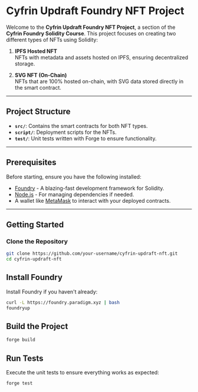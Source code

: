 # Cyfrin Updraft Foundry NFT Project

Welcome to the **Cyfrin Updraft Foundry NFT Project**, a section of the **Cyfrin Foundry Solidity Course**. This project focuses on creating two different types of NFTs using Solidity:

1. **IPFS Hosted NFT**  
   NFTs with metadata and assets hosted on IPFS, ensuring decentralized storage.

2. **SVG NFT (On-Chain)**  
   NFTs that are 100% hosted on-chain, with SVG data stored directly in the smart contract.

---

## Project Structure

- **`src/`**: Contains the smart contracts for both NFT types.
- **`script/`**: Deployment scripts for the NFTs.
- **`test/`**: Unit tests written with Forge to ensure functionality.

---

## Prerequisites

Before starting, ensure you have the following installed:

- [Foundry](https://getfoundry.sh/) - A blazing-fast development framework for Solidity.
- [Node.js](https://nodejs.org/) - For managing dependencies if needed.
- A wallet like [MetaMask](https://metamask.io/) to interact with your deployed contracts.

---

## Getting Started

### Clone the Repository

```bash
git clone https://github.com/your-username/cyfrin-updraft-nft.git
cd cyfrin-updraft-nft
```

## Install Foundry
Install Foundry if you haven't already:
```bash
curl -L https://foundry.paradigm.xyz | bash
foundryup
```

## Build the Project
```bash
forge build
```

## Run Tests
Execute the unit tests to ensure everything works as expected:
```bash
forge test
```